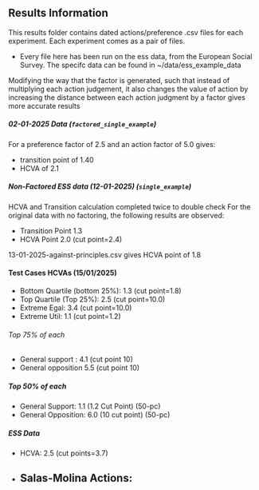 ## Results Information
This results folder contains dated actions/preference .csv files for each experiment. Each experiment comes as a pair of files.
- Every file here has been run on the ess data, from the European Social Survey. The specifc data can be found in ~/data/ess_example_data

Modifying the way that the factor is generated, such that instead of multiplying each action judgement, it also changes the value of action by increasing the distance between each action judgment by a factor gives more accurate results

##### 02-01-2025 Data (`factored_single_example`)
For a preference factor of 2.5 and an action factor of 5.0 gives:
- transition point of 1.40
- HCVA of 2.1 

##### Non-Factored ESS data (12-01-2025) (`single_example`)
HCVA and Transition calculation completed twice to double check 
For the original data with no factoring, the following results are observed:
- Transition Point 1.3
- HCVA Point 2.0 (cut point=2.4)

13-01-2025-against-principles.csv gives HCVA point of 1.8

#### Test Cases HCVAs (15/01/2025)
- Bottom Quartile (bottom 25%): 1.3 (cut point=1.8)
- Top Quartile (Top 25%): 2.5 (cut point=10.0)
- Extreme Egal: 3.4 (cut point=10.0)
- Extreme Util: 1.1 (cut point=1.2)

###### Top 75% of each
- General support : 4.1 (cut point 10)
- General opposition 5.5 (cut point 10)

##### Top 50% of each
- General Support: 1.1 (1.2 Cut Point) (50-pc)
- General Opposition: 6.0 (10 cut point) (50-pc)

##### ESS Data
- HCVA: 2.5 (cut points=3.7)
- Salas-Molina Actions: 
    - 